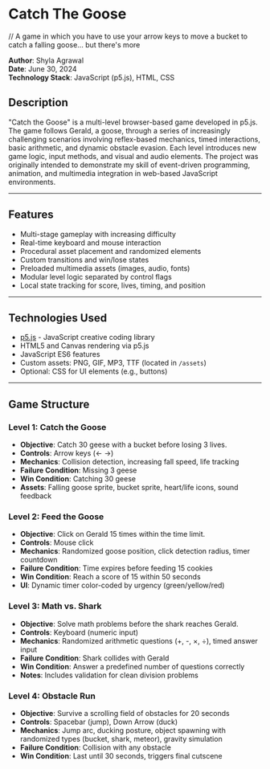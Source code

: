 # Catch The Goose
// A game in which you have to use your arrow keys to move a bucket to catch a falling goose... but there's more

**Author**: Shyla Agrawal  
**Date**: June 30, 2024  
**Technology Stack**: JavaScript (p5.js), HTML, CSS

## Description
"Catch the Goose" is a multi-level browser-based game developed in p5.js. The game follows Gerald, a goose, through a series of 
increasingly challenging scenarios involving reflex-based mechanics, timed interactions, basic arithmetic, and dynamic obstacle 
evasion. Each level introduces new game logic, input methods, and visual and audio elements. The project was originally intended to 
demonstrate my skill of event-driven programming, animation, and multimedia integration in web-based JavaScript environments.

---

## Features
- Multi-stage gameplay with increasing difficulty
- Real-time keyboard and mouse interaction
- Procedural asset placement and randomized elements
- Custom transitions and win/lose states
- Preloaded multimedia assets (images, audio, fonts)
- Modular level logic separated by control flags
- Local state tracking for score, lives, timing, and position

---

## Technologies Used

- [p5.js](https://p5js.org/) - JavaScript creative coding library
- HTML5 and Canvas rendering via p5.js
- JavaScript ES6 features
- Custom assets: PNG, GIF, MP3, TTF (located in `/assets`)
- Optional: CSS for UI elements (e.g., buttons)

---

## Game Structure

### Level 1: Catch the Goose
- **Objective**: Catch 30 geese with a bucket before losing 3 lives.
- **Controls**: Arrow keys (← →)
- **Mechanics**: Collision detection, increasing fall speed, life tracking
- **Failure Condition**: Missing 3 geese
- **Win Condition**: Catching 30 geese
- **Assets**: Falling goose sprite, bucket sprite, heart/life icons, sound feedback

### Level 2: Feed the Goose
- **Objective**: Click on Gerald 15 times within the time limit.
- **Controls**: Mouse click
- **Mechanics**: Randomized goose position, click detection radius, timer countdown
- **Failure Condition**: Time expires before feeding 15 cookies
- **Win Condition**: Reach a score of 15 within 50 seconds
- **UI**: Dynamic timer color-coded by urgency (green/yellow/red)

### Level 3: Math vs. Shark
- **Objective**: Solve math problems before the shark reaches Gerald.
- **Controls**: Keyboard (numeric input)
- **Mechanics**: Randomized arithmetic questions (+, -, ×, ÷), timed answer input
- **Failure Condition**: Shark collides with Gerald
- **Win Condition**: Answer a predefined number of questions correctly 
- **Notes**: Includes validation for clean division problems

### Level 4: Obstacle Run
- **Objective**: Survive a scrolling field of obstacles for 20 seconds
- **Controls**: Spacebar (jump), Down Arrow (duck)
- **Mechanics**: Jump arc, ducking posture, object spawning with randomized types (bucket, shark, meteor), gravity simulation
- **Failure Condition**: Collision with any obstacle
- **Win Condition**: Last until 30 seconds, triggers final cutscene
